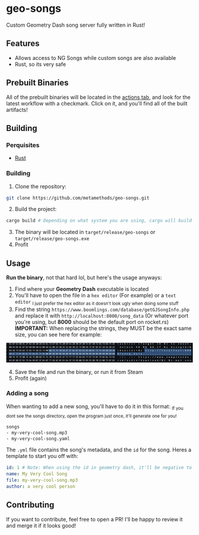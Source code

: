 # geo-songs
Custom Geometry Dash song server fully written in Rust!

## Features
- Allows access to NG Songs while custom songs are also available
- Rust, so its very safe

## Prebuilt Binaries
All of the prebuilt binaries will be located in the [actions tab](https://github.com/metamethods/geo-songs/actions), and look for the latest workflow with a checkmark. Click on it, and you'll find all of the built artifacts!

## Building
### Perquisites
- [Rust](https://rustup.rs/)

### Building
1. Clone the repository:
```bash
git clone https://github.com/metamethods/geo-songs.git
``` 

2. Build the project:
```bash
cargo build # Depending on what system you are using, cargo will build the binary for it. Its kinda hard to cross build other systems without having the other system lmao
```

3. The binary will be located in `target/release/geo-songs` or `target/release/geo-songs.exe`
4. Profit

## Usage
__Run the binary__, not that hard lol, but here's the usage anyways:
1. Find where your __Geometry Dash__ executable is located
2. You'll have to open the file in a `hex editor` (For example) or a `text editor` <sub>I just prefer the hex editor as it doesn't look ugly when doing some stuff</sub>
3. Find the string `https://www.boomlings.com/database/getGJSongInfo.php` and replace it with `http://localhost:8000/song_data` (Or whatever port you're using, but __8000__ should be the default port on rocket.rs) __IMPORTANT:__ When replacing the strings, they MUST be the exact same size, you can see here for example:

![Imagine not able to see the image](/images/replace.png)

4. Save the file and run the binary, or run it from Steam
5. Profit (again)

### Adding a song
When wanting to add a new song, you'll have to do it in this format:
<sub>If you dont see the songs directory, open the program just once, it'll generate one for you!</sub>
```
songs
- my-very-cool-song.mp3
- my-very-cool-song.yaml
```

The `.yml` file contains the song's metadata, and the `id` for the song. Heres a template to start you off with:
```yml
id: 1 # Note: When using the id in geometry dash, it'll be negative to differentiate from NG songs
name: My Very Cool Song
file: my-very-cool-song.mp3
author: a very cool person
```

## Contributing
If you want to contribute, feel free to open a PR! I'll be happy to review it and merge it if it looks good!
